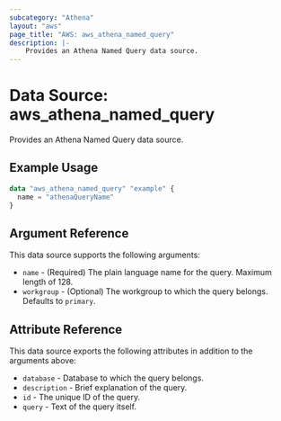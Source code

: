 ```yaml
---
subcategory: "Athena"
layout: "aws"
page_title: "AWS: aws_athena_named_query"
description: |-
    Provides an Athena Named Query data source.
---
```


# Data Source: aws_athena_named_query

Provides an Athena Named Query data source.

## Example Usage

```terraform
data "aws_athena_named_query" "example" {
  name = "athenaQueryName"
}
```

## Argument Reference

This data source supports the following arguments:

* `name` - (Required) The plain language name for the query. Maximum length of 128.
* `workgroup` - (Optional) The workgroup to which the query belongs. Defaults to `primary`.

## Attribute Reference

This data source exports the following attributes in addition to the arguments above:

* `database` - Database to which the query belongs.
* `description` - Brief explanation of the query.
* `id` - The unique ID of the query.
* `query` - Text of the query itself.
